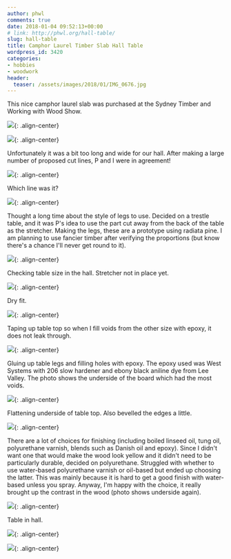 ```yaml
---
author: phwl
comments: true
date: 2018-01-04 09:52:13+00:00
# link: http://phwl.org/hall-table/
slug: hall-table
title: Camphor Laurel Timber Slab Hall Table
wordpress_id: 3420
categories:
- hobbies
- woodwork
header:
  teaser: /assets/images/2018/01/IMG_0676.jpg
---
```




This nice camphor laurel slab was purchased at the Sydney Timber and Working with Wood Show.

![](/assets/images/2018/01/IMG_0676.jpg){: .align-center}

<!-- more -->

![](/assets/images/2018/01/1.jpg){: .align-center}


Unfortunately it was a bit too long and wide for our hall. After making a large number of proposed cut lines, P and I were in agreement!

![](/assets/images/2018/01/2.jpg){: .align-center}

Which line was it?

![](/assets/images/2018/01/3.jpg){: .align-center}

Thought a long time about the style of legs to use. Decided on a trestle table, and it was P's idea to use the part cut away from the back of the table as the stretcher. Making the legs, these are a prototype using radiata pine. I am planning to use fancier timber after verifying the proportions (but know there's a chance I'll never get round to it).

![](/assets/images/2018/01/4.jpg){: .align-center}

Checking table size in the hall. Stretcher not in place yet.

![](/assets/images/2018/01/5.jpg){: .align-center}

Dry fit.

![](/assets/images/2018/01/6.jpg){: .align-center}

Taping up table top so when I fill voids from the other size with epoxy, it does not leak through.

![](/assets/images/2018/01/7.jpg){: .align-center}

Gluing up table legs and filling holes with epoxy. The epoxy used was West Systems with 206 slow hardener and ebony black aniline dye from Lee Valley. The photo shows the underside of the board which had the most voids.

![](/assets/images/2018/01/8.jpg){: .align-center}

Flattening underside of table top. Also bevelled the edges a little.

![](/assets/images/2018/01/IMG_0528.jpg){: .align-center}

There are a lot of choices for finishing (including boiled linseed oil, tung oil, polyurethane varnish, blends such as Danish oil and epoxy). Since I didn't want one that would make the wood look yellow and it didn't need to be particularly durable, decided on polyurethane. Struggled with whether to use water-based polyurethane varnish or oil-based but ended up choosing the latter. This was mainly because it is hard to get a good finish with water-based unless you spray. Anyway, I'm happy with the choice, it really brought up the contrast in the wood (photo shows underside again).

![](/assets/images/2018/01/9.jpg){: .align-center}

Table in hall.

![](/assets/images/2018/01/IMG_0632.jpg){: .align-center}

![](/assets/images/2018/01/IMG_0676.jpg){: .align-center}
